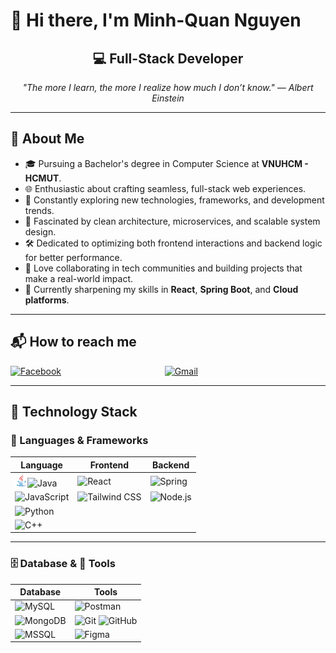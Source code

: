 # 👋 Hi there, I'm Minh-Quan Nguyen

<h2 align="center">💻 Full-Stack Developer</h2>

<p align="center"><i>"The more I learn, the more I realize how much I don’t know." — Albert Einstein</i></p>


---

## 🌟 About Me

- 🎓 Pursuing a Bachelor's degree in Computer Science at **VNUHCM - HCMUT**.
- 🌐 Enthusiastic about crafting seamless, full-stack web experiences.
- 🚀 Constantly exploring new technologies, frameworks, and development trends.
- 🧩 Fascinated by clean architecture, microservices, and scalable system design.
- 🛠️ Dedicated to optimizing both frontend interactions and backend logic for better performance.
- 🤝 Love collaborating in tech communities and building projects that make a real-world impact.
- 🎯 Currently sharpening my skills in **React**, **Spring Boot**, and **Cloud platforms**.


---

## 📬 How to reach me

<div style="display: flex; justify-content: space-between; width: 300px;">
  <a href="https://www.facebook.com/nguyen.minh.quan.354647/" target="_blank" rel="noopener noreferrer">
    <img src="https://img.shields.io/badge/Facebook-1877F2?logo=facebook&logoColor=white&style=for-the-badge" alt="Facebook" />
  </a>
   <a href="mailto:ngminhquan161004@gmail.com" target="_blank" rel="noopener noreferrer">
    <img src="https://img.shields.io/badge/Gmail-D14836?logo=gmail&logoColor=white&style=for-the-badge" alt="Gmail" />
  </a>
</div>


---

## 🚀 Technology Stack

### 🧠 Languages & Frameworks

| **Language** | **Frontend** | **Backend** |
|--------------|--------------|-------------|
| <img src="https://raw.githubusercontent.com/devicons/devicon/master/icons/java/java-original.svg" height="20"/>![Java](https://img.shields.io/badge/-Java-007396?logo=java&logoColor=white&style=flat-square) | ![React](https://img.shields.io/badge/-React-61DAFB?logo=react&logoColor=black&style=flat-square) | ![Spring](https://img.shields.io/badge/-Spring-6DB33F?logo=spring&logoColor=white&style=flat-square) |
| ![JavaScript](https://img.shields.io/badge/-JavaScript-F7DF1E?logo=javascript&logoColor=black&style=flat-square) | ![Tailwind CSS](https://img.shields.io/badge/-Tailwind-38B2AC?logo=tailwind-css&logoColor=white&style=flat-square) | ![Node.js](https://img.shields.io/badge/-Node.js-339933?logo=node.js&logoColor=white&style=flat-square) |
| ![Python](https://img.shields.io/badge/-Python-3776AB?logo=python&logoColor=white&style=flat-square) 
| ![C++](https://img.shields.io/badge/-C++-00599C?logo=c%2B%2B&logoColor=white&style=flat-square)                                                                              |
---


### 🗄️ Database & 🧰 Tools

<div align="center">

| **Database**                                                                                   | **Tools**                                                                                          |
|--------------------------------------------------------------------------------------------------|-----------------------------------------------------------------------------------------------------|
| ![MySQL](https://img.shields.io/badge/-MySQL-4479A1?logo=mysql&logoColor=white&style=flat-square)    | ![Postman](https://img.shields.io/badge/-Postman-FF6C37?logo=postman&logoColor=white&style=flat-square)   |
| ![MongoDB](https://img.shields.io/badge/-MongoDB-47A248?logo=mongodb&logoColor=white&style=flat-square) | ![Git](https://img.shields.io/badge/-Git-F05032?logo=git&logoColor=white&style=flat-square) ![GitHub](https://img.shields.io/badge/-GitHub-181717?logo=github&logoColor=white&style=flat-square) |
| ![MSSQL](https://img.shields.io/badge/-MSSQL-CC2927?logo=microsoft-sql-server&logoColor=white&style=flat-square) | ![Figma](https://img.shields.io/badge/-Figma-F24E1E?logo=figma&logoColor=white&style=flat-square)         |

</div>


